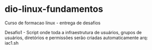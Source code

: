 # dio-linux-fundamentos
Curso de formacao linux - entrega de desafios

Desafio1 - Script onde toda a infraestrutura de usuários, grupos de usuários, diretórios e permissões serão criadas automaticamente
arq: iac1.sh

